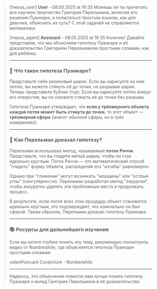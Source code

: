 >[!nexus_user] **User** - 08.05.2025 at 16:35
> Можешь ли ты прочитать все научное творчество Григория Перельмана, включая его решение Пуанкаре, и попытаться простым языком, как для девочки, объяснить их суть? С этой задачей не справляются математики.
<!-- UID: bbb21946-3424-45b7-8ab9-4c78e9f97110 -->




>[!nexus_agent] **Assistant** - 08.05.2025 at 16:35
> Конечно! Давайте представим, что мы объясняем гипотезу Пуанкаре и её доказательство Григорием Перельманом простыми словами, как для ребёнка.
> 
> ---
> 
> ### 🧩 Что такое гипотеза Пуанкаре?
> 
> Представьте себе резиновый шарик. Если вы нарисуете на нём петлю, вы можете стянуть её до точки, не разрывая шарик. Теперь представьте бублик (тор). Если вы нарисуете петлю вокруг его отверстия, вы не сможете стянуть её до точки без разрыва.
> 
> Гипотеза Пуанкаре утверждает, что **если у трёхмерного объекта каждая петля может быть стянута до точки**, то этот объект — **трёхмерная сфера** (аналог обычной сферы, но в трёх измерениях).
> 
> ---
> 
> ### 🧠 Как Перельман доказал гипотезу?
> 
> Перельман использовал метод, называемый **поток Риччи**. Представьте, что вы гладите мятый шарик, чтобы он стал идеально круглым. Поток Риччи — это математический способ "гладить" форму объекта, распределяя его "изгибы" равномерно.
> 
> Однако при "глажении" могут возникать "морщины" или "острые углы" (сингулярности). Перельман разработал метод "хирургии", чтобы аккуратно удалять эти проблемные места и продолжать процесс.
> 
> В результате, если после всех этих процедур объект становится идеально круглым, это подтверждает, что изначально он был сферой. Таким образом, Перельман доказал гипотезу Пуанкаре.
> 
> ---
> 
> ### 📚 Ресурсы для дальнейшего изучения
> 
> Если вы хотите глубже понять эту тему, рекомендую посмотреть видео от Numberphile, где объясняется гипотеза Пуанкаре простыми словами:
> 
> videoPoincaré Conjecture - Numberphile
> 
> ---
> 
> Надеюсь, это объяснение помогло вам лучше понять гипотезу Пуанкаре и вклад Григория Перельмана в её доказательство.
<!-- UID: 8bc69669-308b-4de7-bb70-8dc693a53027 -->